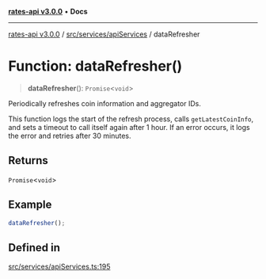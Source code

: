[**rates-api v3.0.0**](../../../../README.md) • **Docs**

***

[rates-api v3.0.0](../../../../modules.md) / [src/services/apiServices](../README.md) / dataRefresher

# Function: dataRefresher()

> **dataRefresher**(): `Promise`\<`void`\>

Periodically refreshes coin information and aggregator IDs.

This function logs the start of the refresh process, calls `getLatestCoinInfo`,
and sets a timeout to call itself again after 1 hour. If an error occurs, it
logs the error and retries after 30 minutes.

## Returns

`Promise`\<`void`\>

## Example

```typescript
dataRefresher();
```

## Defined in

[src/services/apiServices.ts:195](https://github.com/ZelCore-io/rates-api/blob/6685e3f3773638f4d641af3eec276ce5ce2b0d4c/src/services/apiServices.ts#L195)
